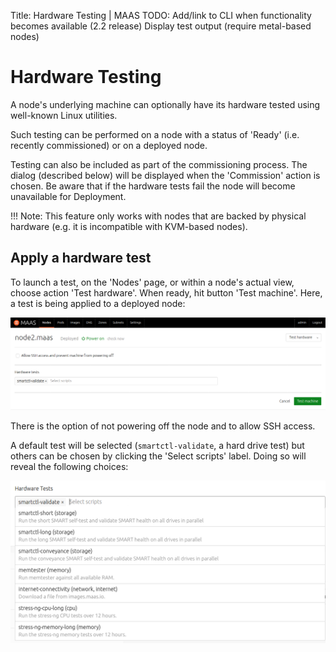 Title: Hardware Testing | MAAS
TODO:  Add/link to CLI when functionality becomes available (2.2 release)
       Display test output (require metal-based nodes)


# Hardware Testing

A node's underlying machine can optionally have its hardware tested using
well-known Linux utilities.

Such testing can be performed on a node with a status of 'Ready' (i.e. recently
commissioned) or on a deployed node.

Testing can also be included as part of the commissioning process. The dialog
(described below) will be displayed when the 'Commission' action is chosen. Be
aware that if the hardware tests fail the node will become unavailable for
Deployment.

!!! Note: 
    This feature only works with nodes that are backed by physical
    hardware (e.g. it is incompatible with KVM-based nodes).


## Apply a hardware test

To launch a test, on the 'Nodes' page, or within a node's actual view, choose
action 'Test hardware'. When ready, hit button 'Test machine'. Here, a test is
being applied to a deployed node:

![hw test deployed node][img__2.2_hw-testing-deployed]

There is the option of not powering off the node and to allow SSH access.

A default test will be selected (`smartctl-validate`, a hard drive test) but
others can be chosen by clicking the 'Select scripts' label. Doing so will
reveal the following choices:

![hw test deployed node choices][img__2.2_hw-testing-deployed-choices]


<!-- LINKS -->

[img__2.2_hw-testing-deployed]: ../media/installconfig-nodes-hw-testing__2.2_deployed.png
[img__2.2_hw-testing-deployed-choices]: ../media/installconfig-nodes-hw-testing__2.2_deployed-choices.png
